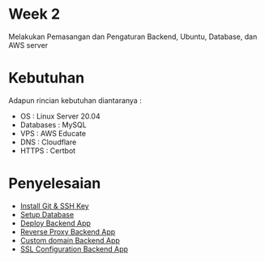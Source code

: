 # Week 2

Melakukan Pemasangan dan Pengaturan Backend, Ubuntu, Database, dan AWS server

# Kebutuhan

Adapun rincian kebutuhan diantaranya :

- OS : Linux Server 20.04
- Databases : MySQL
- VPS : AWS Educate
- DNS : Cloudflare
- HTTPS : Certbot

# Penyelesaian

- [Install Git & SSH Key](git.md)
- [Setup Database](database.md)
- [Deploy Backend App](deploy-backend.md)
- [Reverse Proxy Backend App](reverse-backend.md)
- [Custom domain Backend App](custom-domain.md)
- [SSL Configuration Backend App](ssl-backend.md)
